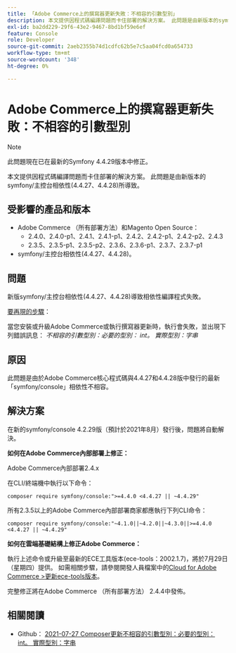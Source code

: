 ```yaml
---
title: 「Adobe Commerce上的撰寫器更新失敗：不相容的引數型別」
description: 本文提供因程式碼編譯問題而卡住部署的解決方案。 此問題是由新版本的symfony/主控台相依性(4.4.27、4.4.28)所導致。
exl-id: ba2dd229-29f6-43e2-9467-8bd1bf59e6ef
feature: Console
role: Developer
source-git-commit: 2aeb2355b74d1cdfc62b5e7c5aa04fcd0a654733
workflow-type: tm+mt
source-wordcount: '348'
ht-degree: 0%

---
```


# Adobe Commerce上的撰寫器更新失敗：不相容的引數型別

>[!NOTE]
>
>此問題現在已在最新的Symfony 4.4.29版本中修正。

本文提供因程式碼編譯問題而卡住部署的解決方案。 此問題是由新版本的symfony/主控台相依性(4.4.27、4.4.28)所導致。

## 受影響的產品和版本

* Adobe Commerce （所有部署方法）和Magento Open Source：
   * 2.4.0、2.4.0-p1、2.4.1、2.4.1-p1、2.4.2、2.4.2-p1、2.4.2-p2、2.4.3
   * 2.3.5、2.3.5-p1、2.3.5-p2、2.3.6、2.3.6-p1、2.3.7、2.3.7-p1
* symfony/主控台相依性(4.4.27、4.4.28)。

## 問題

新版symfony/主控台相依性(4.4.27、4.4.28)導致相依性編譯程式失敗。

<u>要再現的步驟</u>：

當您安裝或升級Adobe Commerce或執行撰寫器更新時，執行會失敗，並出現下列錯誤訊息：
*不相容的引數型別：必要的型別： int。 實際型別：字串*

## 原因

此問題是由於Adobe Commerce核心程式碼與4.4.27和4.4.28版中發行的最新「symfony/console」相依性不相容。

## 解決方案

在新的symfony/console 4.2.29版（預計於2021年8月）發行後，問題將自動解決。

**如何在Adobe Commerce內部部署上修正：**

Adobe Commerce內部部署2.4.x

在CLI/終端機中執行以下命令：

``composer require symfony/console:">=4.4.0 <4.4.27 || ~4.4.29"``

所有2.3.5以上的Adobe Commerce內部部署商家都應執行下列CLI命令：

``composer require symfony/console:"~4.1.0||~4.2.0||~4.3.0||>=4.4.0 <4.4.27 || ~4.4.29"``

**如何在雲端基礎結構上修正Adobe Commerce：**

執行上述命令或升級至最新的ECE工具版本(ece-tools：2002.1.7)，將於7月29日（星期四）提供。 如需相關步驟，請參閱開發人員檔案中的[Cloud for Adobe Commerce >更新ece-tools版本](https://experienceleague.adobe.com/en/docs/commerce-cloud-service/user-guide/dev-tools/ece-tools/update-package)。

完整修正將在Adobe Commerce （所有部署方法） 2.4.4中發佈。

## 相關閱讀

* Github： [2021-07-27 Composer更新不相容的引數型別：必要的型別： int。 實際型別：字串](https://github.com/magento/magento2/issues/33595)
